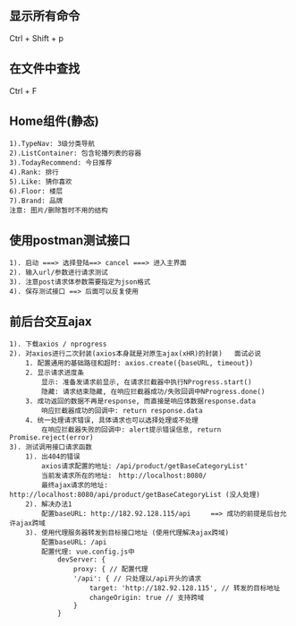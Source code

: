 ## 显示所有命令
Ctrl + Shift + p
## 在文件中查找
Ctrl  + F

## Home组件(静态)
    1).TypeNav: 3级分类导航
    2).ListContainer: 包含轮播列表的容器
    3).TodayRecommend: 今日推荐
    4).Rank: 排行
    5).Like: 猜你喜欢
    6).Floor: 楼层
    7).Brand: 品牌
    注意: 图片/删除暂时不用的结构

## 使用postman测试接口
    1). 启动 ===> 选择登陆==> cancel ===> 进入主界面
    2). 输入url/参数进行请求测试
    3). 注意post请求体参数需要指定为json格式
    4). 保存测试接口 ==> 后面可以反复使用

## 前后台交互ajax
    1). 下载axios / nprogress
    2). 对axios进行二次封装(axios本身就是对原生ajax(xHR)的封装)   面试必说
        1. 配置通用的基础路径和超时: axios.create({baseURL, timeout})
        2. 显示请求进度条
            显示: 准备发请求前显示, 在请求拦截器中执行NProgress.start()
            隐藏: 请求结束隐藏, 在响应拦截器成功/失败回调中NProgress.done()
        3. 成功返回的数据不再是response, 而直接是响应体数据response.data
            响应拦截器成功的回调中: return response.data
        4. 统一处理请求错误, 具体请求也可以选择处理或不处理
            在响应拦截器失败的回调中: alert提示错误信息, return Promise.reject(error)
    3). 测试调用接口请求函数
        1). 出404的错误
            axios请求配置的地址: /api/product/getBaseCategoryList'
            当前发请求所在的地址:　http://localhost:8080/
            最终ajax请求的地址: http://localhost:8080/api/product/getBaseCategoryList (没人处理)
        2). 解决办法1
            配置baseURL: http://182.92.128.115/api     ==> 成功的前提是后台允许ajax跨域
        3). 使用代理服务器转发到目标接口地址 (使用代理解决ajax跨域)
            配置baseURL: /api
            配置代理: vue.config.js中
                devServer: {
                    proxy: { // 配置代理
                    '/api': { // 只处理以/api开头的请求
                        target: 'http://182.92.128.115', // 转发的目标地址
                        changeOrigin: true // 支持跨域
                    }
                }
